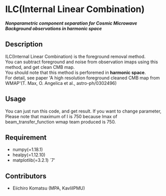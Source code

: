 # ILC(Internal Linear Combination)

***Nonparametric component separation for Cosmic Microwave Background observations in harmonic space***


## Description

ILC(Internal Linear Combination) is the foreground removal method.  
You can subtract foreground and noise from observation imaps using this method, and get clean CMB map.  
You should note that this method is perforemed in **harmonic space**.  
For detail, see paper 'A high resolution foreground cleaned CMB map from WMAP'(T. Max, O. Angelica et al., astro-ph/0302496)

## Usage

You can just run this code, and get result.
If you want to change parameter, Please note that maximum of l is 750 because lmax of beam_transfer_function wmap team produced is 750.

## Requirement

- numpy(=1.18.1)
- healpy(=1.12.10)
- matplotlib(=3.2.1)
`7'

## Contributors

- Eiichiro Komatsu (MPA, KavliIPMU)


